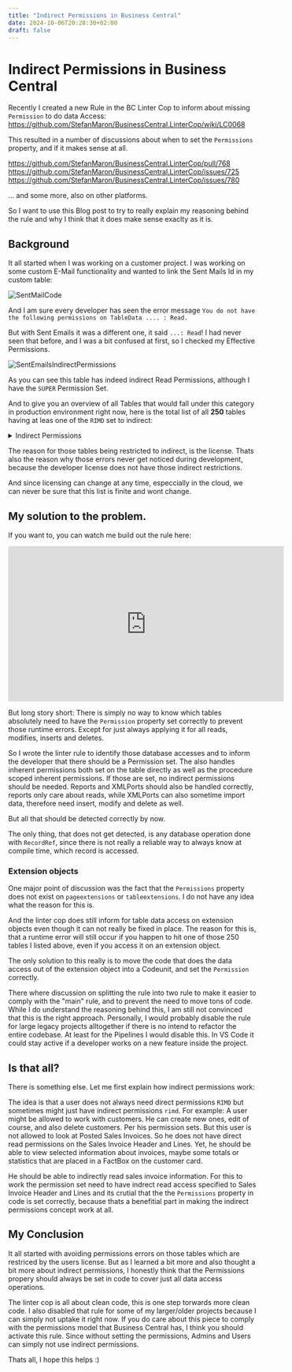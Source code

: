 ```yaml
---
title: "Indirect Permissions in Business Central"
date: 2024-10-06T20:28:30+02:00
draft: false
---
```


# Indirect Permissions in Business Central

Recently I created a new Rule in the BC Linter Cop to inform about missing `Permission` to do data Access:  
https://github.com/StefanMaron/BusinessCentral.LinterCop/wiki/LC0068

This resulted in a number of discussions about when to set the `Permissions` property, and if it makes sense at all.

https://github.com/StefanMaron/BusinessCentral.LinterCop/pull/768  
https://github.com/StefanMaron/BusinessCentral.LinterCop/issues/725  
https://github.com/StefanMaron/BusinessCentral.LinterCop/issues/780

... and some more, also on other platforms.

So I want to use this Blog post to try to really explain my reasoning behind the rule and why I think that it does make sense exaclty as it is.

## Background

It all started when I was working on a customer project. I was working on some custom E-Mail functionality and wanted to link the Sent Mails Id in my custom table:

![SentMailCode](/images/SentMailCode.png)

And I am sure every developer has seen the error message `You do not have the following permissions on TableData .... : Read.`

But with Sent Emails it was a different one, it said `...: Read`!
I had never seen that before, and I was a bit confused at first, so I checked my Effective Permissions.

![SentEmailsIndirectPermissions](/images/SentEmailsIndirectPermissions.png)

As you can see this table has indeed indirect Read Permissions, although I have the `SUPER` Permission Set.

And to give you an overview of all Tables that would fall under this category in production environment right now, here is the total list of all **250** tables having at leas one of the `RIMD` set to indirect:

<details>
<summary>Indirect Permissions</summary>

| Object Type | Object Name | Read Permission | Insert Permission | Modify Permission | Delete Permission |
|-------------|-------------|-----------------|-------------------|-------------------|-------------------|
|Table Data|G/L Entry|Yes|Indirect|Indirect|Indirect|
|Table Data|Cust. Ledger Entry|Yes|Indirect|Yes|Indirect|
|Table Data|Vendor Ledger Entry|Yes|Indirect|Yes|Indirect|
|Table Data|Item Ledger Entry|Yes|Indirect|Indirect|Indirect|
|Table Data|G/L Register|Yes|Indirect|Indirect|Indirect|
|Table Data|Item Register|Yes|Indirect|Indirect|Indirect|
|Table Data|Batch Processing Parameter|Yes|Indirect|Indirect|Indirect|
|Table Data|Batch Processing Session Map|Yes|Indirect|Indirect|Indirect|
|Table Data|Exch. Rate Adjmt. Reg.|Yes|Indirect|Indirect|Indirect|
|Table Data|Date Compr. Register|Yes|Indirect|Indirect|Indirect|
|Table Data|Sales Shipment Header|Yes|Indirect|Indirect|Yes|
|Table Data|Sales Shipment Line|Yes|Indirect|Indirect|Indirect|
|Table Data|Sales Invoice Header|Yes|Indirect|Indirect|Yes|
|Table Data|Sales Invoice Line|Yes|Indirect|Indirect|Indirect|
|Table Data|Sales Cr.Memo Header|Yes|Indirect|Indirect|Yes|
|Table Data|Sales Cr.Memo Line|Yes|Indirect|Indirect|Indirect|
|Table Data|Purch. Rcpt. Line|Yes|Indirect|Indirect|Indirect|
|Table Data|Purch. Inv. Header|Yes|Indirect|Indirect|Yes|
|Table Data|Purch. Inv. Line|Yes|Indirect|Indirect|Indirect|
|Table Data|Purch. Cr. Memo Line|Yes|Indirect|Indirect|Indirect|
|Table Data|Job Ledger Entry|Yes|Indirect|Indirect|Indirect|
|Table Data|Exch. Rate Adjmt. Ledg. Entry|Yes|Indirect|Indirect|Indirect|
|Table Data|Res. Ledger Entry|Yes|Indirect|Indirect|Indirect|
|Table Data|Job Register|Yes|Indirect|Indirect|Indirect|
|Table Data|G/L Entry - VAT Entry Link|Yes|Indirect|Indirect|Indirect|
|Table Data|VAT Entry|Yes|Indirect|Indirect|Indirect|
|Table Data|Bank Account Ledger Entry|Yes|Indirect|Indirect|Indirect|
|Table Data|Bank Account Statement|Yes|Indirect|Indirect|Yes|
|Table Data|Bank Account Statement Line|Yes|Indirect|Indirect|Indirect|
|Table Data|Phys. Inventory Ledger Entry|Yes|Indirect|Indirect|Indirect|
|Table Data|Issued Reminder Header|Yes|Indirect|Indirect|Yes|
|Table Data|Issued Reminder Line|Yes|Indirect|Indirect|Indirect|
|Table Data|Reminder/Fin. Charge Entry|Yes|Indirect|Indirect|Indirect|
|Table Data|Issued Fin. Charge Memo Header|Yes|Indirect|Indirect|Yes|
|Table Data|Issued Fin. Charge Memo Line|Yes|Indirect|Indirect|Indirect|
|Table Data|Item Application Entry|Yes|Yes|Indirect|Indirect|
|Table Data|Detailed Cust. Ledg. Entry|Yes|Indirect|Indirect|Indirect|
|Table Data|Detailed Vendor Ledg. Entry|Yes|Indirect|Indirect|Indirect|
|Table Data|Change Log Entry|Yes|Indirect|Indirect|Indirect|
|Table Data|Approval Entry|Yes|Indirect|Indirect|Indirect|
|Table Data|Posted Approval Entry|Yes|Indirect|Indirect|Indirect|
|Table Data|Posted Approval Comment Line|Yes|Indirect|Indirect|Indirect|
|Table Data|Overdue Approval Entry|Yes|Indirect|Indirect|Indirect|
|Table Data|Workflow Webhook Entry|Yes|Indirect|Indirect|Indirect|
|Table Data|Workflow Webhook Notification|Yes|Indirect|Indirect|Indirect|
|Table Data|Dimension Set Entry|Yes|Indirect|Indirect|Indirect|
|Table Data|Dimension Set Tree Node|Yes|Indirect|Indirect|Indirect|
|Table Data|VAT Rate Change Log Entry|Yes|Indirect|Indirect|Indirect|
|Table Data|Standard Address|Yes|Indirect|Indirect|Indirect|
|Table Data|VAT Report Archive|Yes|Indirect|Indirect|Indirect|
|Table Data|Workflows Entries Buffer|Yes|Indirect|Indirect|Indirect|
|Table Data|Cash Flow Azure AI Buffer|Yes|Indirect|Indirect|Indirect|
|Table Data|Job WIP G/L Entry|Yes|Indirect|Indirect|Indirect|
|Table Data|Job Buffer|Yes|Indirect|Indirect|Indirect|
|Table Data|Job WIP Buffer|Yes|Indirect|Indirect|Indirect|
|Table Data|Job Difference Buffer|Yes|Indirect|Indirect|Indirect|
|Table Data|Line Fee Note on Report Hist.|Yes|Indirect|Indirect|Indirect|
|Table Data|Payment Reporting Argument|Yes|Indirect|Indirect|Indirect|
|Table Data|Cost Budget Buffer|Yes|Indirect|Indirect|Indirect|
|Table Data|Payment Export Data|Yes|Indirect|Indirect|Indirect|
|Table Data|Field Monitoring Setup|Yes|Indirect|Yes|Indirect|
|Table Data|Net Promoter Score Setup|Indirect|Indirect|Indirect|Indirect|
|Table Data|Net Promoter Score|Indirect|Indirect|Indirect|Indirect|
|Table Data|Product Video Buffer|Indirect| | | |
|Table Data|Workflow - Record Change|Yes|Indirect|Indirect|Indirect|
|Table Data|Workflow Record Change Archive|Yes|Indirect|Indirect|Indirect|
|Table Data|Workflow Step Instance Archive|Yes|Indirect|Indirect|Indirect|
|Table Data|Workflow Step Argument Archive|Yes|Indirect|Indirect|Indirect|
|Table Data|Flow Service Configuration|Yes|Indirect|Indirect|Indirect|
|Table Data|Office Admin. Credentials|Yes|Indirect|Indirect|Indirect|
|Table Data|Option Lookup Buffer|Indirect|Indirect|Indirect|Indirect|
|Table Data|Email Logging Setup|Indirect|Indirect|Indirect|Indirect|
|Table Data|Fields Sync Status|Indirect|Indirect|Indirect|Indirect|
|Table Data|Cancelled Document|Yes|Indirect|Indirect|Indirect|
|Table Data|Guided Experience Item|Yes|Indirect|Indirect|Indirect|
|Table Data|User Checklist Status|Yes|Indirect|Indirect| |
|Table Data|Checklist Item Buffer|Indirect| | | |
|Table Data|Checklist Setup|Yes|Yes|Yes|Indirect|
|Table Data|Spotlight Tour Text|Indirect|Indirect|Indirect|Indirect|
|Table Data|Primary Guided Experience Item|Indirect|Indirect|Indirect|Indirect|
|Table Data|Azure AI Usage|Yes|Indirect|Indirect|Indirect|
|Table Data|Image Analysis Scenario|Yes|Indirect|Indirect|Indirect|
|Table Data|Sales Document Icon|Yes|Indirect|Indirect|Indirect|
|Table Data|Calendar Event|Yes|Indirect|Indirect|Indirect|
|Table Data|Calendar Event User Config.|Yes|Indirect|Indirect|Indirect|
|Table Data|Extension Pending Setup|Indirect|Indirect|Indirect|Indirect|
|Table Data|Feature Data Update Status|Yes|Indirect|Indirect|Indirect|
|Table Data|Translation|Indirect|Indirect|Indirect|Indirect|
|Table Data|Retention Policy Allowed Table|Indirect|Indirect|Indirect|Indirect|
|Table Data|Retention Policy Log Entry|Indirect|Indirect|Indirect|Indirect|
|Table Data|Persistent Blob|Indirect|Indirect|Indirect|Indirect|
|Table Data|Email - Outlook Account|Indirect|Indirect|Indirect|Indirect|
|Table Data|Recurrence Schedule|Indirect|Indirect|Indirect|Indirect|
|Table Data|Logged Segment|Yes|Yes|Yes|Indirect|
|Table Data|RM Matrix Management|Yes| | |Indirect|
|Table Data|Employee Ledger Entry|Yes|Indirect|Indirect|Indirect|
|Table Data|Detailed Employee Ledger Entry|Yes|Indirect|Indirect|Indirect|
|Table Data|Production Order|Yes| |Indirect| |
|Table Data|Prod. Order Line|Yes| |Indirect| |
|Table Data|Prod. Order Component|Yes| |Indirect| |
|Table Data|Prod. Order Routing Line|Yes| |Indirect| |
|Table Data|Prod. Order Capacity Need|Yes| |Indirect| |
|Table Data|Prod. Order Routing Tool|Yes| |Indirect| |
|Table Data|Prod. Order Routing Personnel|Yes| |Indirect| |
|Table Data|Prod. Order Rtng Qlty Meas.|Yes| |Indirect| |
|Table Data|API Extension Upload|Indirect|Indirect|Indirect|Indirect|
|Table Data|Onboarding Signal|Indirect|Indirect|Indirect|Indirect|
|Table Data|FA Ledger Entry|Yes|Indirect|Indirect|Indirect|
|Table Data|FA Register|Yes|Indirect|Indirect|Indirect|
|Table Data|Maintenance Ledger Entry|Yes|Indirect|Indirect|Indirect|
|Table Data|Ins. Coverage Ledger Entry|Yes|Indirect|Indirect|Indirect|
|Table Data|Insurance Register|Yes|Indirect|Indirect|Indirect|
|Table Data|Registered Whse. Activity Hdr.|Yes|Indirect|Indirect|Yes|
|Table Data|Registered Whse. Activity Line|Yes|Indirect|Indirect|Yes|
|Table Data|Value Entry|Yes|Indirect|Indirect|Indirect|
|Table Data|Rounding Residual Buffer|Yes|Indirect|Indirect|Indirect|
|Table Data|Post Value Entry to G/L|Yes|Yes|Indirect|Indirect|
|Table Data|Capacity Ledger Entry|Yes|Indirect|Indirect| |
|Table Data|Invt. Receipt Header|Yes|Indirect|Indirect|Indirect|
|Table Data|Invt. Receipt Line|Yes|Indirect|Indirect|Indirect|
|Table Data|Invt. Shipment Header|Yes|Indirect|Indirect|Indirect|
|Table Data|Invt. Shipment Line|Yes|Indirect|Indirect|Indirect|
|Table Data|Inventory Adjustment Buffer|Yes|Indirect|Indirect|Indirect|
|Table Data|Inventory Adjmt. Entry (Order)|Yes|Indirect|Indirect|Indirect|
|Table Data|Service Header|Yes| |Indirect| |
|Table Data|Service Item Line|Yes| |Indirect| |
|Table Data|Service Line|Yes| |Indirect| |
|Table Data|Service Ledger Entry|Yes| |Indirect| |
|Table Data|Service Shipment Buffer|Yes|Indirect|Indirect|Yes|
|Table Data|Service Contract Line|Yes| |Indirect| |
|Table Data|Service Contract Header|Yes| |Indirect| |
|Table Data|Filed Service Contract Header|Yes| |Indirect| |
|Table Data|Service Invoice Line|Yes| |Indirect| |
|Table Data|Item Tracing Buffer|Yes|Indirect|Indirect|Indirect|
|Table Data|Item Tracing History Buffer|Yes|Indirect|Indirect|Indirect|
|Table Data|Record Buffer|Yes|Indirect|Indirect|Indirect|
|Table Data|Return Shipment Header|Yes|Indirect|Indirect|Indirect|
|Table Data|Return Shipment Line|Yes|Indirect|Indirect|Indirect|
|Table Data|Return Receipt Header|Yes|Indirect|Indirect|Yes|
|Table Data|Return Receipt Line|Yes|Indirect|Indirect|Indirect|
|Table Data|Warehouse Entry|Yes|Indirect|Indirect|Indirect|
|Table Data|Registered Invt. Movement Hdr.|Yes|Indirect|Indirect|Yes|
|Table Data|Registered Invt. Movement Line|Yes|Indirect|Indirect|Indirect|
|Table Data|Copilot Settings|Indirect|Indirect|Indirect|Indirect|
|Table Data|Record Set Definition|Yes|Indirect|Indirect|Indirect|
|Table Data|Record Set Tree|Yes|Indirect|Indirect|Indirect|
|Table Data|Record Set Buffer|Yes|Indirect|Indirect|Indirect|
|Table Data|Table Information Cache|Indirect|Indirect|Indirect|Indirect|
|Table Data|Company Size Cache|Indirect|Indirect|Indirect|Indirect|
|Table Data|Feature Uptake|Indirect|Indirect|Indirect|Indirect|
|Table Data|Email Connector Logo|Indirect|Indirect|Indirect|Indirect|
|Table Data|Email Outbox|Indirect|Indirect|Indirect|Indirect|
|Table Data|Sent Email|Indirect|Indirect|Indirect|Indirect|
|Table Data|Email Message|Indirect|Indirect|Indirect|Indirect|
|Table Data|Email Error|Indirect|Indirect|Indirect|Indirect|
|Table Data|Email Recipient|Indirect|Indirect|Indirect|Indirect|
|Table Data|Email Message Attachment|Indirect|Indirect|Indirect|Indirect|
|Table Data|Email Scenario|Indirect|Indirect|Indirect|Indirect|
|Table Data|Email Related Record|Indirect|Indirect| |Indirect|
|Table Data|Email Scenario Attachments|Indirect|Indirect|Indirect|Indirect|
|Table Data|Email Rate Limit|Indirect|Indirect|Indirect|Indirect|
|Table Data|Email Attachments|Indirect|Indirect|Indirect|Indirect|
|Table Data|Email View Policy|Yes|Yes|Yes|Indirect|
|Table Data|Plan|Indirect|Indirect|Indirect|Indirect|
|Table Data|User Plan|Indirect|Indirect|Indirect|Indirect|
|Table Data|User Login|Indirect|Indirect|Indirect| |
|Table Data|User Environment Login|Indirect|Indirect| | |
|Table Data|Plan Configuration|Indirect|Indirect|Indirect|Indirect|
|Table Data|Custom Permission Set In Plan|Indirect|Indirect|Indirect|Indirect|
|Table Data|Default Permission Set In Plan|Indirect|Indirect|Indirect|Indirect|
|Table Data|Security Group|Indirect|Indirect|Indirect|Indirect|
|Table Data|Custom User Group In Plan|Indirect|Indirect|Indirect|Indirect|
|Table Data|Support Contact Information|Yes|Indirect|Indirect|Indirect|
|Table Data|Application User Settings|Indirect|Indirect|Indirect| |
|Table Data|Document Service Cache|Yes|Indirect|Indirect|Indirect|
|Table Data|Permission Set Link|Indirect|Indirect|Indirect|Indirect|
|Table Data|Word Templates Table|Indirect|Indirect|Indirect|Indirect|
|Table Data|Word Template Field|Indirect|Indirect|Indirect|Indirect|
|Table Data|Word Templates Related Table|Indirect|Indirect|Indirect|Indirect|
|Table Data|Upgrade Tag Backup|Indirect|Indirect|Indirect|Indirect|
|Table Data|Upgrade Tags|Indirect|Indirect|Indirect|Indirect|
|Table Data|Production BOM Line|Yes| |Indirect| |
|Table Data|Sales Planning Line|Yes|Indirect|Indirect|Indirect|
|Table Data|Object|Yes|Indirect|Indirect|Indirect|
|Table Data|Permission Set|Yes|Indirect|Indirect|Indirect|
|Table Data|Permission|Yes|Indirect|Indirect|Indirect|
|Table Data|Date|Yes|Indirect|Indirect|Indirect|
|Table Data|Session|Yes|Indirect|Indirect|Indirect|
|Table Data|Drive|Yes|Indirect|Indirect|Indirect|
|Table Data|File|Yes|Indirect|Indirect|Indirect|
|Table Data|Integer|Yes|Indirect|Indirect|Indirect|
|Table Data|Table Information|Yes|Indirect|Indirect|Indirect|
|Table Data|System Object|Yes|Indirect|Indirect|Indirect|
|Table Data|AllObj|Yes|Indirect|Indirect|Indirect|
|Table Data|License Information|Yes|Indirect|Indirect|Indirect|
|Table Data|Field|Yes|Indirect|Indirect|Indirect|
|Table Data|License Permission|Yes|Indirect|Indirect|Indirect|
|Table Data|Permission Range|Yes|Indirect|Indirect|Indirect|
|Table Data|Windows Language|Yes|Indirect|Indirect|Indirect|
|Table Data|Code Coverage|Yes|Indirect|Indirect|Indirect|
|Table Data|SID - Account ID|Yes|Indirect|Indirect|Indirect|
|Table Data|AllObjWithCaption|Yes|Indirect|Indirect|Indirect|
|Table Data|Key|Yes|Indirect|Indirect|Indirect|
|Table Data|Add-in|Yes|Indirect|Indirect|Indirect|
|Table Data|Object Metadata|Yes|Indirect|Indirect|Indirect|
|Table Data|Chart|Yes|Indirect|Indirect|Indirect|
|Table Data|Upgrade Blob Storage|Yes|Indirect|Indirect|Indirect|
|Table Data|Report Layout|Yes|Indirect|Indirect|Indirect|
|Table Data|Active Session|Yes|Indirect|Indirect|Indirect|
|Table Data|Session Event|Yes|Indirect|Indirect|Indirect|
|Table Data|Server Instance|Yes|Indirect|Indirect|Indirect|
|Table Data|Document Service|Yes|Indirect|Indirect|Indirect|
|Table Data|Document Service Scenario|Yes|Indirect|Indirect|Indirect|
|Table Data|User Property|Yes|Indirect|Indirect|Indirect|
|Table Data|Device|Yes|Indirect|Indirect|Indirect|
|Table Data|Table Synch. Setup|Yes|Indirect|Indirect|Indirect|
|Table Data|Table Metadata|Yes|Indirect|Indirect|Indirect|
|Table Data|CodeUnit Metadata|Yes|Indirect|Indirect|Indirect|
|Table Data|Page Metadata|Yes|Indirect|Indirect|Indirect|
|Table Data|Report Metadata|Yes|Indirect|Indirect|Indirect|
|Table Data|Event Subscription|Yes|Indirect|Indirect|Indirect|
|Table Data|Intelligent Cloud|Yes|Indirect|Indirect|Indirect|
|Table Data|NAV App Data Archive|Yes|Indirect|Indirect|Indirect|
|Table Data|NAV App Installed App|Yes|Indirect|Indirect|Indirect|
|Table Data|NAV App Capabilities|Yes|Indirect|Indirect|Indirect|
|Table Data|NAV App Object Prerequisites|Yes|Indirect|Indirect|Indirect|
|Table Data|Time Zone|Yes|Indirect|Indirect|Indirect|
|Table Data|Aggregate Permission Set|Yes|Indirect|Indirect|Indirect|
|Table Data|NAV App Tenant Add-In|Yes|Indirect|Indirect|Indirect|
|Table Data|Intelligent Cloud Status|Yes|Indirect|Indirect|Indirect|
|Table Data|Scheduled Task|Yes|Indirect|Indirect|Indirect|
|Table Data|OData Edm Type|Yes|Indirect|Indirect|Indirect|
|Table Data|Media Set|Yes|Indirect|Indirect|Indirect|
|Table Data|Media|Yes|Indirect|Indirect|Indirect|
|Table Data|Media Resources|Yes|Indirect|Indirect|Indirect|
|Table Data|Tenant Media Set|Yes|Indirect|Indirect|Indirect|
|Table Data|Tenant Media|Yes|Indirect|Indirect|Indirect|
|Table Data|Tenant Media Thumbnails|Yes|Indirect|Indirect|Indirect|
|Table Data|Entitlement Set|Yes|Indirect|Indirect|Indirect|
|Table Data|Entitlement|Yes|Indirect|Indirect|Indirect|
|Table Data|Membership Entitlement|Yes|Indirect|Indirect|Indirect|
|Table Data|Token Cache|Yes|Indirect|Indirect|Indirect|
|Table Data|Webhook Subscription|Yes|Indirect|Indirect|Indirect|
|Table Data|Published Application|Yes|Indirect|Indirect|Indirect|
|Table Data|Application Object Metadata|Yes|Indirect|Indirect|Indirect|
|Table Data|Application Resource|Yes|Indirect|Indirect|Indirect|
|Table Data|Application Dependency|Yes|Indirect|Indirect|Indirect|
|Table Data|Installed Application|Yes|Indirect|Indirect|Indirect|
|Table Data|Designed Query Obj|Yes|Indirect|Indirect|Indirect|
|Table Data|Privacy Notice|Yes|Yes|Yes|Indirect|

</details>

The reason for those tables being restricted to indirect, is the license. Thats also the reason why those errors never get noticed during development, because the developer license does not have those indirect restrictions.

And since licensing can change at any time, especcially in the cloud, we can never be sure that this list is finite and wont change.

## My solution to the problem.

If you want to, you can watch me build out the rule here:

<iframe width="560" height="315" src="https://www.youtube.com/embed/0IJZwOd_lHQ?si=Z1v_QiwqRr4K-am-" title="YouTube video player" frameborder="0" allow="accelerometer; autoplay; clipboard-write; encrypted-media; gyroscope; picture-in-picture; web-share" referrerpolicy="strict-origin-when-cross-origin" allowfullscreen></iframe>

But long story short: There is simply no way to know which tables absolutely need to have the `Permission` property set correctly to prevent those runtime errors.
Except for just always applying it for all reads, modifies, inserts and deletes. 

So I wrote the linter rule to identify those database accesses and to inform the developer that there should be a Permission set. 
The also handles inherent permissions both set on the table directly as well as the procedure scoped inherent permissions. If those are set, no indirect permissions should be needed. 
Reports and XMLPorts should also be handled correctly, reports only care about reads, while XMLPorts can also sometime import data, therefore need insert, modify and delete as well.

But all that should be detected correctly by now.

The only thing, that does not get detected, is any database operation done with `RecordRef`, since there is not really a reliable way to always know at compile time, which record is accessed.

### Extension objects

One major point of discussion was the fact that the `Permissions` property does not exist on `pageextensions` or `tableextensions`. I do not have any idea what the reason for this is.

And the linter cop does still inform for table data access on extension objects even though it can not really be fixed in place. 
The reason for this is, that a runtime error will still occur if you happen to hit one of those 250 tables I listed above, even if you access it on an extension object.

The only solution to this really is to move the code that does the data access out of the extension object into a Codeunit, and set the `Permission` correctly.

There where discussion on splitting the rule into two rule to make it easier to comply with the "main" rule, and to prevent the need to move tons of code. While I do understand the reasoning behind this, I am still not convinced that this is the right approach. Personally, I would probably disable the rule for large legacy projects alltogether if there is no intend to refactor the entire codebase. At least for the Pipelines I would disable this. In VS Code it could stay active if a developer works on a new feature inside the project. 

## Is that all?

There is something else. Let me first explain how indirect permissions work:

The idea is that a user does not always need direct permissions `RIMD` but sometimes might just have indirect permissions `rimd`.
For example: 
A user might be allowed to work with customers. He can create new ones, edit of course, and also delete customers. Per his permission sets. But this user is not allowed to look at Posted Sales Invoices. So he does not have direct read permissions on the Sales Invoice Header and Lines. 
Yet, he should be able to view selected information about invoices, maybe some totals or statistics that are placed in a FactBox on the customer card.

He should be able to indirectly read sales invoice information. For this to work the permission set need to have indrect read access specified to Sales Invoice Header and Lines and its crutial that the the `Permissions` property in code is set correctly, because thats a benefitial part in making the indirect permissions concept work at all.

## My Conclusion

It all started with avoiding permissions errors on those tables which are restriced by the users license. But as I learned a bit more and also thought a bit more about indirect permissions, I honestly think that the Permissions propery should always be set in code to cover just all data access operations.

The linter cop is all about clean code, this is one step torwards more clean code. I also disabled that rule for some of my larger/older projects because I can simply not uptake it right now. If you do care about this piece to comply with the permissions model that Business Central has, I think you should activate this rule. Since without setting the permissions, Admins and Users can simply not use indirect permissions.

Thats all, I hope this helps :)
